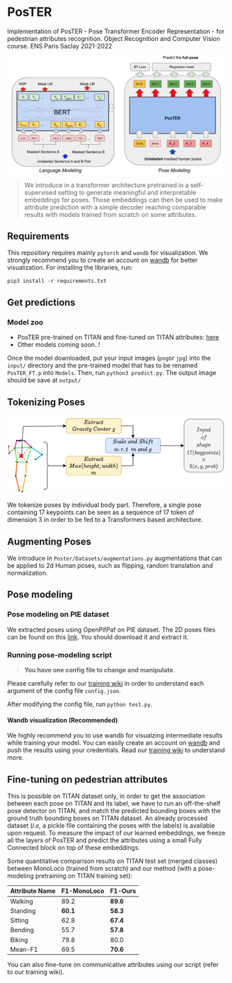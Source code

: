 # PosTER

Implementation of PosTER - Pose Transformer Encoder Representation - for pedestrian attributes recognition. Object Recognition and Computer Vision course. ENS Paris Saclay 2021-2022

![](images/architecture.png)

> We introduce in a transformer architecture pretrained in a self-supervised setting to generate meaningful and interpretable embeddings for poses. Those embeddings can then be used to make attribute prediction with a simple decoder reaching comparable results with models trained from scratch on some attributes.

## Requirements

This repository requires mainly ```pytorch``` and ```wandb``` for visualization. We strongly recommend you to create an account on [wandb](https://wandb.ai/) for better visualization. For installing the libraries, run:

```
pip3 install -r requirements.txt
```

## Get predictions

### Model zoo

+ PosTER pre-trained on TITAN and fine-tuned on TITAN attributes: [here](https://drive.google.com/file/d/1-BhkcTJ7wXNwh1HX5bUGPeZVlWyJ626P/view?fbclid=IwAR2fLV4xLEHYfj0ia2gnJBUE84QFv1e50S3RM9o5iscnLqM4JLjixSuOaB0)
+ Other models coming soon..!

Once the model downloaded, put your input images (```png```or ```jpg```) into the ```input/``` directory and the pre-trained model that has to be renamed ```PosTER_FT.p``` into ```Models```. Then, run ```python3 predict.py```. The output image should be save at ```output/```


## Tokenizing Poses

![](images/tokenization.drawio.png)

We tokenize poses by individual body part. Therefore, a single pose containing 17 keypoints can be seen as a sequence of 17 token of dimension 3 in order to be fed to a Transformers based architecture.

## Augmenting Poses

We introduce in ```Poster/Datasets/augmentations.py``` augmentations that can be applied to 2d Human poses, such as flipping, random translation and normalization.

## Pose modeling 

### Pose modeling on PIE dataset

We extracted poses using OpenPifPaf on PIE dataset. The 2D poses files can be found on this [link](https://drive.google.com/file/d/195g6eDeAaLRt7nEN5EweB7-eWwbktkQ_/view?usp=sharing). You should download it and extract it.

### Running pose-modeling script

>**You have one config file to change and manipulate**.

Please carefully refer to our [training wiki](https://github.com/younesbelkada/PosTER/wiki/Training-wiki) in order to understand each argument of the config file ```config.json```. 

After modifying the config file, run ```python test.py```.

#### Wandb visualization (Recommended)

We highly recommend you to use wandb for visualzing intermediate results while training your model. You can easily create an account on [wandb](wandb.ai) and push the results using your credentials. Read our [training wiki](https://github.com/younesbelkada/PosTER/wiki/Training-wiki) to understand more.

## Fine-tuning on pedestrian attributes

This is possible on TITAN dataset only, in order to get the association between each pose on TITAN and its label, we have to run an off-the-shelf pose detector on TITAN, and match the predicted bounding boxes with the ground truth bounding boxes on TITAN dataset. An already processed dataset (*i.e,* a pickle file containing the poses with the labels) is available upon request. To measure the impact of our learned embeddings, we freeze all the layers of PosTER and predict the attributes using a small Fully Connected block on top of these embeddings.

Some quantitative comparison results on TITAN test set (merged classes) between MonoLoco (trained from scratch) and our method (with a pose-modeling pretraining on TITAN training set):

| Attribute Name  | F1-MonoLoco | F1-Ours |
| ------------- | ------------- | ------------- |
| Walking | 89.2 | **89.6** |
| Standing | **60.1** | **58.3** |
| Sitting | 62.8 | **67.4** |
| Bending | 55.7 | **57.8** |
| Biking | 79.8 | 80.0 |
| Mean-F1 | 69.5 | **70.6** |

You can also fine-tune on communicative attributes using our script (refer to our training wiki).
